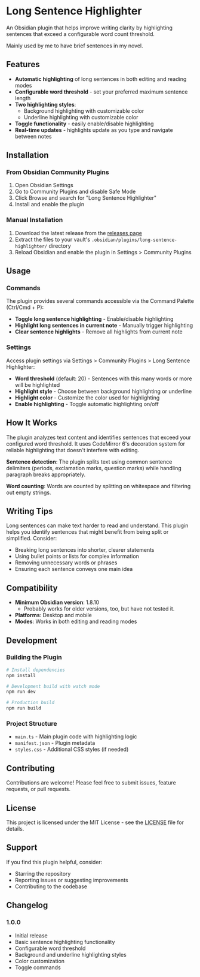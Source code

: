 # Long Sentence Highlighter

An Obsidian plugin that helps improve writing clarity by highlighting sentences that exceed a configurable word count threshold.

Mainly used by me to have brief sentences in my novel.

## Features

- **Automatic highlighting** of long sentences in both editing and reading modes
- **Configurable word threshold** - set your preferred maximum sentence length
- **Two highlighting styles**:
  - Background highlighting with customizable color
  - Underline highlighting with customizable color
- **Toggle functionality** - easily enable/disable highlighting
- **Real-time updates** - highlights update as you type and navigate between notes

## Installation

### From Obsidian Community Plugins

1. Open Obsidian Settings
2. Go to Community Plugins and disable Safe Mode
3. Click Browse and search for "Long Sentence Highlighter"
4. Install and enable the plugin

### Manual Installation

1. Download the latest release from the [releases page](https://github.com/RobertMeissner/obsidian-long-sentence-highlighter/releases)
2. Extract the files to your vault's `.obsidian/plugins/long-sentence-highlighter/` directory
3. Reload Obsidian and enable the plugin in Settings > Community Plugins

## Usage

### Commands

The plugin provides several commands accessible via the Command Palette (Ctrl/Cmd + P):

- **Toggle long sentence highlighting** - Enable/disable highlighting
- **Highlight long sentences in current note** - Manually trigger highlighting
- **Clear sentence highlights** - Remove all highlights from current note

### Settings

Access plugin settings via Settings > Community Plugins > Long Sentence Highlighter:

- **Word threshold** (default: 20) - Sentences with this many words or more will be highlighted
- **Highlight style** - Choose between background highlighting or underline
- **Highlight color** - Customize the color used for highlighting
- **Enable highlighting** - Toggle automatic highlighting on/off

## How It Works

The plugin analyzes text content and identifies sentences that exceed your configured word threshold. It uses CodeMirror 6's decoration system for reliable highlighting that doesn't interfere with editing.

**Sentence detection**: The plugin splits text using common sentence delimiters (periods, exclamation marks, question marks) while handling paragraph breaks appropriately.

**Word counting**: Words are counted by splitting on whitespace and filtering out empty strings.

## Writing Tips

Long sentences can make text harder to read and understand. This plugin helps you identify sentences that might benefit from being split or simplified. Consider:

- Breaking long sentences into shorter, clearer statements
- Using bullet points or lists for complex information
- Removing unnecessary words or phrases
- Ensuring each sentence conveys one main idea

## Compatibility

- **Minimum Obsidian version**: 1.8.10
  - Probably works for older versions, too, but have not tested it.
- **Platforms**: Desktop and mobile
- **Modes**: Works in both editing and reading modes

## Development

### Building the Plugin

```bash
# Install dependencies
npm install

# Development build with watch mode
npm run dev

# Production build
npm run build
```

### Project Structure

- `main.ts` - Main plugin code with highlighting logic
- `manifest.json` - Plugin metadata
- `styles.css` - Additional CSS styles (if needed)

## Contributing

Contributions are welcome! Please feel free to submit issues, feature requests, or pull requests.

## License

This project is licensed under the MIT License - see the [LICENSE](LICENSE) file for details.

## Support

If you find this plugin helpful, consider:
- Starring the repository
- Reporting issues or suggesting improvements
- Contributing to the codebase

## Changelog

### 1.0.0
- Initial release
- Basic sentence highlighting functionality
- Configurable word threshold
- Background and underline highlighting styles
- Color customization
- Toggle commands
